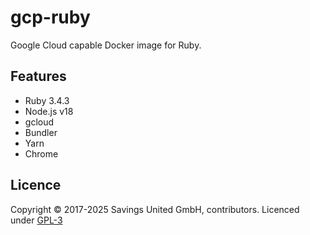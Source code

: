 # gcp-ruby
Google Cloud capable Docker image for Ruby.

## Features

- Ruby 3.4.3
- Node.js v18
- gcloud
- Bundler
- Yarn
- Chrome

## Licence

Copyright © 2017-2025 Savings United GmbH, contributors. Licenced under [GPL-3](https://github.com/pcvg/gcp-ruby/blob/master/LICENSE)
